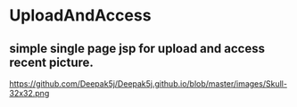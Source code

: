 # UploadAndAccess
## simple single page jsp for upload and access recent picture.
https://github.com/Deepak5j/Deepak5j.github.io/blob/master/images/Skull-32x32.png
